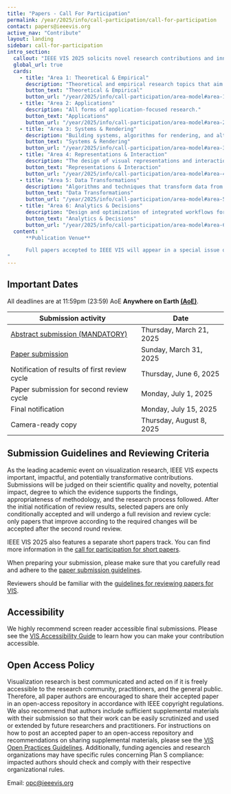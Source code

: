 ```yaml
---
title: "Papers - Call For Participation"
permalink: /year/2025/info/call-participation/call-for-participation
contact: papers@ieeevis.org
active_nav: "Contribute"
layout: landing
sidebar: call-for-participation
intro_section:
  callout: "IEEE VIS 2025 solicits novel research contributions and innovative applications in all areas of visualization."
  global_url: true
  cards:
    - title: "Area 1: Theoretical & Empirical"
      description: "Theoretical and empirical research topics that aim to define the foundation of VIS as a scientific subject."
      button_text: "Theoretical & Empirical"
      button_url: "/year/2025/info/call-participation/area-model#area-1-theoretical--empirical"
    - title: "Area 2: Applications"
      description: "All forms of application-focused research."
      button_text: "Applications"
      button_url: "/year/2025/info/call-participation/area-model#area-2-applications"
    - title: "Area 3: Systems & Rendering"
      description: "Building systems, algorithms for rendering, and alternate input and output modalities."
      button_text: "Systems & Rendering"
      button_url: "/year/2025/info/call-participation/area-model#area-3-systems--rendering"
    - title: "Area 4: Representations & Interaction"
      description: "The design of visual representations and interaction techniques for different types of data, users, and visualization tasks."
      button_text: "Representations & Interaction"
      button_url: "/year/2025/info/call-participation/area-model#area-4-representations--interaction"
    - title: "Area 5: Data Transformations"
      description: "Algorithms and techniques that transform data from one form to another to enable effective and efficient visual mapping as required by the intended visual representations."
      button_text: "Data Transformations"
      button_url: "/year/2025/info/call-participation/area-model#area-5-data-transformations"
    - title: "Area 6: Analytics & Decisions"
      description: "Design and optimization of integrated workflows for visual data analysis, knowledge discovery, decision support, machine learning, and other data intelligence tasks."
      button_text: "Analytics & Decisions"
      button_url: "/year/2025/info/call-participation/area-model#area-6-analytics--decisions"
  content: "
      **Publication Venue**

      Full papers accepted to IEEE VIS will appear in a special issue of the IEEE Transactions on Visualization and Computer Graphics (TVCG) and will be indexed in [IEEE Xplore](https://ieeexplore.ieee.org/). Plan S has provided verbal approval of IEEE’s hybrid journal portfolio, including TVCG, for transformative status, allowing TVCG to accept articles from authors whose funders require [Plan S](https://www.coalition-s.org/) compliance.
"
---
```


## Important Dates

All deadlines are at 11:59pm (23:59) AoE **Anywhere on Earth [(AoE)](https://time.is/Anywhere_on_Earth)**. 


| Submission activity | Date                     |
|---------------------|--------------------------|
| [Abstract submission (MANDATORY)](https://new.precisionconference.com/vgtc) | Thursday, March 21, 2025   |
| [Paper submission](https://new.precisionconference.com/vgtc) | Sunday, March 31, 2025 |
| Notification of results of first review cycle | Thursday, June 6, 2025     |
| Paper submission for second review cycle | Monday, July 1, 2025     |
| Final notification | Monday, July 15, 2025    |
| Camera-ready copy | Thursday, August 8, 2025   |

<!---
{% include alert.html
  title="Final Instructions for Authors of Accepted Papers"
  description="Important information for authors of accepted papers."
  button-text="View instructions"
  button-url="/info/presenter-information/final-information-paper-authors"
%}
 --->
 
## Submission Guidelines and Reviewing Criteria

As the leading academic event on visualization research, IEEE VIS expects important, impactful, and potentially transformative contributions. Submissions will be judged on their scientific quality and novelty, potential impact, degree to which the evidence supports the findings, appropriateness of methodology, and the research process followed. After the initial notification of review results, selected papers are only conditionally accepted and will undergo a full revision and review cycle: only papers that improve according to the required changes will be accepted after the second round review.

IEEE VIS 2025 also features a separate short papers track. You can find more information in the [call for participation for short papers](shortpapers).

When preparing your submission, please make sure that you carefully read and adhere to the [paper submission guidelines](paper-submission-guidelines).

Reviewers should be familiar with the [guidelines for reviewing papers for VIS](review-instructions).

## Accessibility

We highly recommend screen reader accessible final submissions. Please see the [VIS Accessibility Guide](/year/2025/info/call-participation/make-pdf-accessible) to learn how you can make your contribution accessible.

## Open Access Policy

Visualization research is best communicated and acted on if it is freely accessible to the research community, practitioners, and the general public. Therefore, all paper authors are encouraged to share their accepted paper in an open-access repository in accordance with IEEE copyright regulations. We also recommend that authors include sufficient supplemental materials with their submission so that their work can be easily scrutinized and used or extended by future researchers and practitioners. For instructions on how to post an accepted paper to an open-access repository and recommendations on sharing supplemental materials, please see the [VIS Open Practices Guidelines](https://ieeevis.org/year/2025/info/open-practices/open-practices). Additionally, funding agencies and research organizations may have specific rules concerning Plan S compliance: impacted authors should check and comply with their respective organizational rules.
<!---[VIS Open Practices Guidelines](/year/2025/info/open-practices/open-practices).--->

Email: [opc@ieeevis.org](mailto:opc@ieeevis.org)


